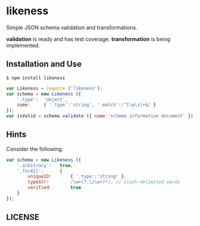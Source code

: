 likeness
========

Simple JSON schema validation and transformations.

**validation** is ready and has test coverage.
**transformation** is being implemented.


Installation and Use
--------------------
```shell
$ npm install likeness
```
```javascript
var Likeness = require ('likeness');
var schema = new Likeness ({
    '.type':  'object',
    name:     { '.type':'string', '.match':/^[\w\s]+$/ }
});
var isValid = schema.validate ({ name:'schema information document' });
```

Hints
-----
Consider the following:
```javascript
var schema = new Likeness ({
    '.arbitrary':   true,
    '.forAll':      {
        uniqueID:       { '.type':'string' },
        typeStr:        /\w+(?:\/\w+)*/, // slash-delimited words
        verified:       true
    }
});
```



LICENSE
-------

